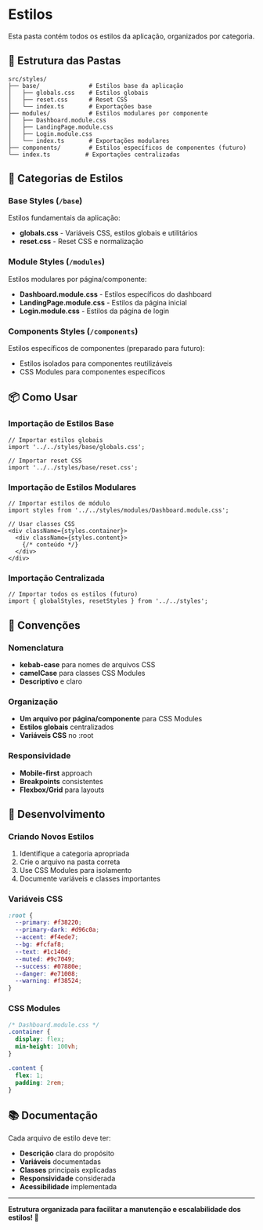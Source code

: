 # Estilos

Esta pasta contém todos os estilos da aplicação, organizados por categoria.

## 📁 Estrutura das Pastas

```
src/styles/
├── base/              # Estilos base da aplicação
│   ├── globals.css    # Estilos globais
│   ├── reset.css      # Reset CSS
│   └── index.ts       # Exportações base
├── modules/           # Estilos modulares por componente
│   ├── Dashboard.module.css
│   ├── LandingPage.module.css
│   ├── Login.module.css
│   └── index.ts       # Exportações modulares
├── components/        # Estilos específicos de componentes (futuro)
└── index.ts          # Exportações centralizadas
```

## 🎯 Categorias de Estilos

### Base Styles (`/base`)
Estilos fundamentais da aplicação:
- **globals.css** - Variáveis CSS, estilos globais e utilitários
- **reset.css** - Reset CSS e normalização

### Module Styles (`/modules`)
Estilos modulares por página/componente:
- **Dashboard.module.css** - Estilos específicos do dashboard
- **LandingPage.module.css** - Estilos da página inicial
- **Login.module.css** - Estilos da página de login

### Components Styles (`/components`)
Estilos específicos de componentes (preparado para futuro):
- Estilos isolados para componentes reutilizáveis
- CSS Modules para componentes específicos

## 📦 Como Usar

### Importação de Estilos Base
```tsx
// Importar estilos globais
import '../../styles/base/globals.css';

// Importar reset CSS
import '../../styles/base/reset.css';
```

### Importação de Estilos Modulares
```tsx
// Importar estilos de módulo
import styles from '../../styles/modules/Dashboard.module.css';

// Usar classes CSS
<div className={styles.container}>
  <div className={styles.content}>
    {/* conteúdo */}
  </div>
</div>
```

### Importação Centralizada
```tsx
// Importar todos os estilos (futuro)
import { globalStyles, resetStyles } from '../../styles';
```

## 🎨 Convenções

### Nomenclatura
- **kebab-case** para nomes de arquivos CSS
- **camelCase** para classes CSS Modules
- **Descriptivo** e claro

### Organização
- **Um arquivo por página/componente** para CSS Modules
- **Estilos globais** centralizados
- **Variáveis CSS** no :root

### Responsividade
- **Mobile-first** approach
- **Breakpoints** consistentes
- **Flexbox/Grid** para layouts

## 🔧 Desenvolvimento

### Criando Novos Estilos
1. Identifique a categoria apropriada
2. Crie o arquivo na pasta correta
3. Use CSS Modules para isolamento
4. Documente variáveis e classes importantes

### Variáveis CSS
```css
:root {
  --primary: #f38220;
  --primary-dark: #d96c0a;
  --accent: #f4ede7;
  --bg: #fcfaf8;
  --text: #1c140d;
  --muted: #9c7049;
  --success: #07880e;
  --danger: #e71008;
  --warning: #f38524;
}
```

### CSS Modules
```css
/* Dashboard.module.css */
.container {
  display: flex;
  min-height: 100vh;
}

.content {
  flex: 1;
  padding: 2rem;
}
```

## 📚 Documentação

Cada arquivo de estilo deve ter:
- **Descrição** clara do propósito
- **Variáveis** documentadas
- **Classes** principais explicadas
- **Responsividade** considerada
- **Acessibilidade** implementada

---

**Estrutura organizada para facilitar a manutenção e escalabilidade dos estilos! 🎨** 